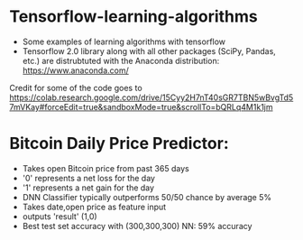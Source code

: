 # Tensorflow-learning-algorithms
- Some examples of learning algorithms with tensorflow
- Tensorflow 2.0 library along with all other packages (SciPy, Pandas, etc.) are distrubtuted with the Anaconda distribution: https://www.anaconda.com/


Credit for some of the code goes to https://colab.research.google.com/drive/15Cyy2H7nT40sGR7TBN5wBvgTd57mVKay#forceEdit=true&sandboxMode=true&scrollTo=bQRLq4M1k1jm


# Bitcoin Daily Price Predictor:

- Takes open Bitcoin price from past 365 days
- '0' represents a net loss for the day
- '1' represents a net gain for the day
- DNN Classifier typically outperforms 50/50 chance by average 5%
- Takes date,open price as feature input
- outputs 'result' (1,0)
- Best test set accuracy with (300,300,300) NN: 59% accuracy
